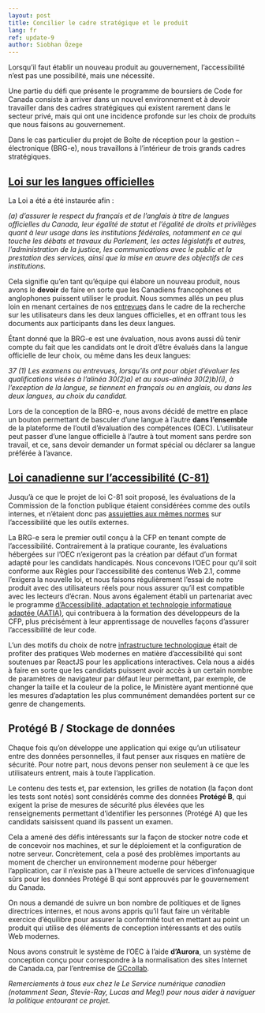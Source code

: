 ```yaml
---
layout: post
title: Concilier le cadre stratégique et le produit
lang: fr
ref: update-9
author: Siobhan Özege
---
```


Lorsqu’il faut établir un nouveau produit au gouvernement, l’accessibilité n’est pas une possibilité, mais une nécessité. 

Une partie du défi que présente le programme de boursiers de Code for Canada consiste à arriver dans un nouvel environnement et à devoir travailler dans des cadres stratégiques qui existent rarement dans le secteur privé, mais qui ont une incidence profonde sur les choix de produits que nous faisons au gouvernement. 

Dans le cas particulier du projet de Boîte de réception pour la gestion – électronique (BRG-e), nous travaillons à l’intérieur de trois grands cadres stratégiques.

## [Loi sur les langues officielles](https://laws-lois.justice.gc.ca/fra/lois/O-3.01/)

La Loi a été a été instaurée afin :

*(a) d’assurer le respect du français et de l’anglais à titre de langues officielles du Canada, leur égalité de statut et l’égalité de droits et privilèges quant à leur usage dans les institutions fédérales, notamment en ce qui touche les débats et travaux du Parlement, les actes législatifs et autres, l’administration de la justice, les communications avec le public et la prestation des services, ainsi que la mise en œuvre des objectifs de ces institutions.*

Cela signifie qu’en tant qu’équipe qui élabore un nouveau produit, nous avons le **devoir** de faire en sorte que les Canadiens francophones et anglophones puissent utiliser le produit. Nous sommes allés un peu plus loin en menant certaines de nos [entrevues](https://code-for-canada.github.io/psc-updates/update-3/) dans le cadre de la recherche sur les utilisateurs dans les deux langues officielles, et en offrant tous les documents aux participants dans les deux langues.

Étant donné que la BRG-e est une évaluation, nous avons aussi dû tenir compte du fait que les candidats ont le droit d’être évalués dans la langue officielle de leur choix, ou même dans les deux langues:

*37 (1) Les examens ou entrevues, lorsqu’ils ont pour objet d’évaluer les qualifications visées à l’alinéa 30(2)a) et au sous-alinéa 30(2)b)(i), à l’exception de la langue, se tiennent en français ou en anglais, ou dans les deux langues, au choix du candidat.*

Lors de la conception de la BRG-e, nous avons décidé de mettre en place un bouton permettant de basculer d’une langue à l’autre **dans l’ensemble** de la plateforme de l’outil d’évaluation des compétences (OEC). L’utilisateur peut passer d’une langue officielle à l’autre à tout moment sans perdre son travail, et ce, sans devoir demander un format spécial ou déclarer sa langue préférée à l’avance. 

## [Loi canadienne sur l’accessibilité (C-81)](https://www.canada.ca/fr/emploi-developpement-social/programmes/accessible-personnes-handicapees/loi-resume.html)
Jusqu’à ce que le projet de loi C-81 soit proposé, les évaluations de la Commission de la fonction publique étaient considérées comme des outils internes, et n’étaient donc pas [assujetties aux mêmes normes](https://www.tbs-sct.gc.ca/pol/doc-fra.aspx?id=23601) sur l’accessibilité que les outils externes.

La BRG-e sera le premier outil conçu à la CFP en tenant compte de l’accessibilité. Contrairement à la pratique courante, les évaluations hébergées sur l’OEC n’exigeront pas la création par défaut d’un format adapté pour les candidats handicapés. Nous concevons l’OEC pour qu’il soit conforme aux Règles pour l’accessibilité des contenus Web 2.1, comme l’exigera la nouvelle loi, et nous faisons régulièrement l’essai de notre produit avec des utilisateurs réels pour nous assurer qu’il est compatible avec les lecteurs d’écran. Nous avons également établi un partenariat avec le programme [d’Accessibilité, adaptation et technologie informatique adaptée (AATIA)](https://www.canada.ca/fr/services-partages/organisation/programme-aatia.html), qui contribuera à la formation des développeurs de la CFP, plus précisément à leur apprentissage de nouvelles façons d’assurer l’accessibilité de leur code.

L’un des motifs du choix de notre [infrastructure technologique](https://code-for-canada.github.io/psc-updates/update-6/) était de profiter des pratiques Web modernes en matière d’accessibilité qui sont soutenues par ReactJS pour les applications interactives. Cela nous a aidés à faire en sorte que les candidats puissent avoir accès à un certain nombre de paramètres de navigateur par défaut leur permettant, par exemple, de changer la taille et la couleur de la police, le Ministère ayant mentionné que les mesures d’adaptation les plus communément demandées portent sur ce genre de changements. 

## Protégé B / Stockage de données
Chaque fois qu’on développe une application qui exige qu’un utilisateur entre des données personnelles, il faut penser aux risques en matière de sécurité. Pour notre part, nous devons penser non seulement à ce que les utilisateurs entrent, mais à toute l’application.

Le contenu des tests et, par extension, les grilles de notation (la façon dont les tests sont notés) sont considérés comme des données **Protégé B**, qui exigent la prise de mesures de sécurité plus élevées que les renseignements permettant d’identifier les personnes (Protégé A) que les candidats saisissent quand ils passent un examen. 

Cela a amené des défis intéressants sur la façon de stocker notre code et de concevoir nos machines, et sur le déploiement et la configuration de notre serveur. Concrètement, cela a posé des problèmes importants au moment de chercher un environnement moderne pour héberger l’application, car il n’existe pas à l’heure actuelle de services d’infonuagique sûrs pour les données Protégé B qui sont approuvés par le gouvernement du Canada.

On nous a demandé de suivre un bon nombre de politiques et de lignes directrices internes, et nous avons appris qu’il faut faire un véritable exercice d’équilibre pour assurer la conformité tout en mettant au point un produit qui utilise des éléments de conception intéressants et des outils Web modernes.

Nous avons construit le système de l’OEC à l’aide **d’Aurora**, un système de conception conçu pour correspondre à la normalisation des sites Internet de Canada.ca, par l’entremise de [GCcollab](https://design.gccollab.ca/).

*Remerciements à tous eux chez le Le Service numérique canadien (notamment Sean, Stevie-Ray, Lucas and Meg!) pour nous aider à naviguer la politique entourant ce projet.*

